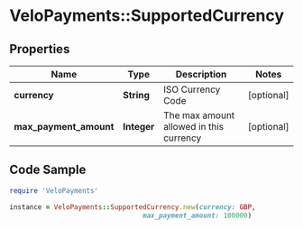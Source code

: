 # VeloPayments::SupportedCurrency

## Properties

Name | Type | Description | Notes
------------ | ------------- | ------------- | -------------
**currency** | **String** | ISO Currency Code | [optional] 
**max_payment_amount** | **Integer** | The max amount allowed in this currency | [optional] 

## Code Sample

```ruby
require 'VeloPayments'

instance = VeloPayments::SupportedCurrency.new(currency: GBP,
                                 max_payment_amount: 100000)
```


